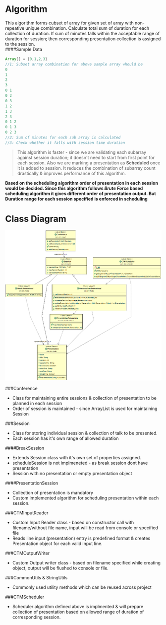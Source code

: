 # Algorithm
This algorithm forms cubset of array for given set of array with non-repeative unique combination. Calculate total sum of duration for each collection of duration. If sum of minutes falls within the acceptable range of duration for session; then corresponding presentation collection is assigned to the session.  
####Sample Data

```java
Array[] = {0,1,2,3}  
//1: Subset array combination for above sample array whould be
0  
1  
2  
3  
0 1  
0 2  
0 3  
1 2  
1 3  
2 3  
0 1 2  
0 1 3  
0 2 3  
//2: Sum of minutes for each sub array is calculated
//3: Check whether it falls with session time duration
```
>This algorithm is faster - since we are validating each subarray against session duration; it doesn't need to start from first point for each session. Also we are marking a presentation as **Scheduled** once it is added to session. It reduces the combination of subarray count drastically & improves performance of this algorithm.  

**Based on the scheduling algorithm order of presentation in each session would be decided. Since this algorithm follows *Brute Force* based scheduling algorithm it gives different order of presentation output. But Duration range for each session specified is enforced in scheduling**  


# Class Diagram

![Alt text](src/main/resources/CTMUml.png?raw=true "Class Diagram")

###Conference
* Class for maintaining entire sessions & collection of presentation to be planned in each session
* Order of session is maintained - since ArrayList is used for maintaining Session

###Session
* Class for storing individual session & collection of talk to be presented.
* Each session has it's own range of allowed duration 

####BreakSession
* Extends Session class with it's own set of properties assigned.
* scheduleSession is not implmeneted - as break session dont have presentation
* Session with no presentation or empty presentation object

####PresentationSession
* Collection of presentation is mandatory
* Custom implemented algorithm for scheduling presentation within each session.

###CTMInputReader
* Custom Input Reader class - based on constructor call with filename/without file name, input will be read from console or specified file
* Reads line input (presentation) entry is predefined format & creates Presentation object for each valid input line.

###CTMOutputWriter
* Custom Output writer class - based on filename specified while creating object, output will be flushed to console or file.

###CommonUtils & StringUtils
* Commonly used utility methods which can be reused across project

###CTMScheduler
* Scheduler algorithm defined above is implmented & will prepare collection of presentation based on allowed range of duration of corresponding session.
